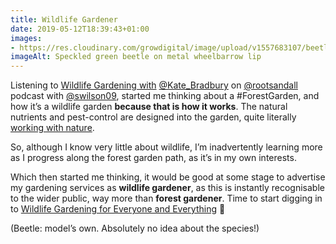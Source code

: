 ```yaml
---
title: Wildlife Gardener
date: 2019-05-12T18:39:43+01:00
images: 
- https://res.cloudinary.com/growdigital/image/upload/v1557683107/beetle-CEDFF25F.jpg
imageAlt: Speckled green beetle on metal wheelbarrow lip
---
```


Listening to [Wildlife Gardening with](https://rootsandall.co.uk/portfolio-item/episode-21-wildlife-gardening-with-kate-bradbury/) [@Kate_Bradbury](https://mobile.twitter.com/Kate_Bradbury) on [@rootsandall](https://mobile.twitter.com/rootsandall) podcast with [@swilson09](https://mobile.twitter.com/swilson09), started me thinking about a #ForestGarden, and how it’s a wildlife garden **because that is how it works**. The natural nutrients and pest-control are designed into the garden, quite literally [working with nature](https://www.agroforestry.co.uk/product/creating-a-forest-garden-2/). 

So, although I know very little about wildlife, I’m inadvertently learning more as I progress along the forest garden path, as it’s in my own interests.

Which then started me thinking, it would be good at some stage to advertise my gardening services as **wildlife gardener**, as this is instantly recognisable to the wider public, way more than **forest gardener**. Time to start digging in to [Wildlife Gardening for Everyone and Everything](https://www.bloomsbury.com/uk/wildlife-gardening-9781472956057/) 🙂

(Beetle: model’s own. Absolutely no idea about the species!)
